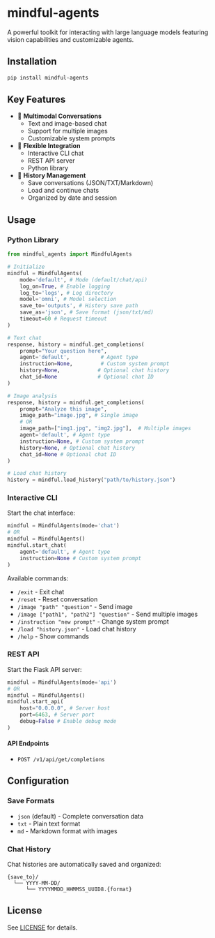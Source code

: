 # mindful-agents

A powerful toolkit for interacting with large language models featuring vision capabilities and customizable agents.

## Installation

```bash
pip install mindful-agents
```

## Key Features

- 🤖 **Multimodal Conversations**
  - Text and image-based chat
  - Support for multiple images
  - Customizable system prompts
- 🔄 **Flexible Integration**
  - Interactive CLI chat
  - REST API server
  - Python library
- 💾 **History Management**
  - Save conversations (JSON/TXT/Markdown)
  - Load and continue chats
  - Organized by date and session

## Usage

### Python Library

```python
from mindful_agents import MindfulAgents

# Initialize
mindful = MindfulAgents(
    mode='default', # Mode (default/chat/api)
    log_on=True, # Enable logging
    log_to='logs', # Log directory
    model='omni', # Model selection
    save_to='outputs', # History save path
    save_as='json', # Save format (json/txt/md)
    timeout=60 # Request timeout
)

# Text chat
response, history = mindful.get_completions(
    prompt="Your question here",
    agent='default',          # Agent type
    instruction=None,         # Custom system prompt
    history=None,            # Optional chat history
    chat_id=None             # Optional chat ID
)

# Image analysis
response, history = mindful.get_completions(
    prompt="Analyze this image",
    image_path="image.jpg", # Single image
    # OR
    image_path=["img1.jpg", "img2.jpg"],  # Multiple images
    agent='default', # Agent type
    instruction=None, # Custom system prompt
    history=None, # Optional chat history
    chat_id=None # Optional chat ID
)

# Load chat history
history = mindful.load_history("path/to/history.json")
```

### Interactive CLI

Start the chat interface:

```python
mindful = MindfulAgents(mode='chat')
# OR
mindful = MindfulAgents()
mindful.start_chat(
    agent='default', # Agent type
    instruction=None # Custom system prompt
)
```

Available commands:
- `/exit` - Exit chat
- `/reset` - Reset conversation
- `/image "path" "question"` - Send image
- `/image ["path1", "path2"] "question"` - Send multiple images
- `/instruction "new prompt"` - Change system prompt
- `/load "history.json"` - Load chat history
- `/help` - Show commands

### REST API

Start the Flask API server:

```python
mindful = MindfulAgents(mode='api')
# OR
mindful = MindfulAgents()
mindful.start_api(
    host="0.0.0.0", # Server host
    port=6463, # Server port
    debug=False # Enable debug mode
)
```

#### API Endpoints

- `POST /v1/api/get/completions`

## Configuration

### Save Formats
- `json` (default) - Complete conversation data
- `txt` - Plain text format
- `md` - Markdown format with images

### Chat History
Chat histories are automatically saved and organized:
```
{save_to}/
  └── YYYY-MM-DD/
      └── YYYYMMDD_HHMMSS_UUID8.{format}
```

## License

See [LICENSE](LICENSE) for details.


